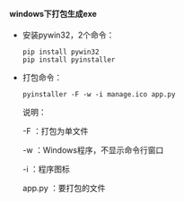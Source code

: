#### windows下打包生成exe

+ 安装pywin32，2个命令：

  ```
  pip install pywin32
  pip install pyinstaller
  ```

+ 打包命令：

  ```
  pyinstaller -F -w -i manage.ico app.py
  ```

  说明：

  -F  ：打包为单文件

  -w ：Windows程序，不显示命令行窗口

  -i   ：程序图标

  app.py ：要打包的文件

